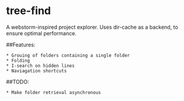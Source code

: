 # tree-find
A webstorm-inspired project explorer. Uses dir-cache as a backend, to ensure optimal performance.

##Features:

    * Grouing of folders containing a single folder
    * Folding
    * I-search on hidden lines
    * Naviagation shortcuts

##TODO:

    * Make folder retrieval asynchronous
